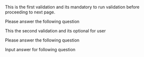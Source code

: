 This is the first validation and its mandatory to run validation before proceeding to next page.
<validation step="{01}"/>

Please answer the following question
<question source=".././questions/question-01.md" />

This the second validation and its optional for user
<validation step="{02}"/>

Please answer the following question
<question source="questions/question-02.md" />

Input answer for following question
<question source="questions/question-03.md" />
